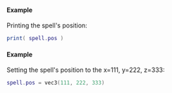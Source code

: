 #### Example
Printing the spell's position:
```lua
print( spell.pos )
```
#### Example
Setting the spell's position to the x=111, y=222, z=333:
```lua
spell.pos = vec3(111, 222, 333)
```
